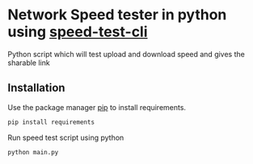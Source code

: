 # Network Speed tester in python using [speed-test-cli](https://pypi.org/project/speedtest-cli/)

Python script which will test upload and download speed and gives the sharable link

## Installation

Use the package manager [pip](https://pip.pypa.io/en/stable/) to install requirements.

```bash
pip install requirements
```

Run speed test script using python

```bash
python main.py
```
